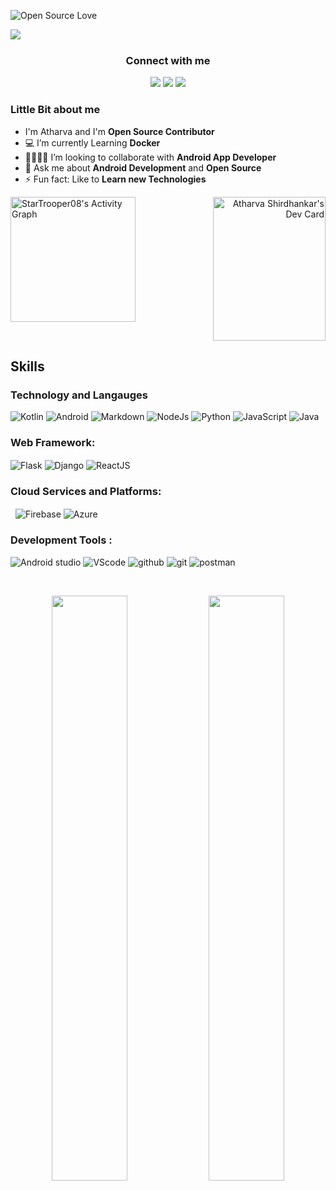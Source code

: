 
![Open Source Love](https://img.shields.io/badge/Open%20%E2%9D%A4%EF%B8%8FSource-blue)



<img align="left" src="https://user-images.githubusercontent.com/72031540/140060483-557b741e-52f6-46da-adee-8ea92c4f542a.png" />
<!--<img align="right" src="https://user-images.githubusercontent.com/72031540/140651509-31d390f0-571c-46c5-840d-6ddc1d9407ee.png" height="200px" width="200px" />-->


<br/>
<h3 align="center">Connect with me</h3>
<p align="center">
<a href="https://twitter.com/_Atharva_08"><img src="https://user-images.githubusercontent.com/72031540/139949353-5b213410-0eb4-4f58-8007-588a42eb7bf8.png"/></a>
<a href="https://dev.to/star_trooper"><img src="https://user-images.githubusercontent.com/72031540/139948913-9d7fe272-804d-4b74-add7-1a7338ddd8c5.png"/></a>
<a href="https://www.linkedin.com/in/atharvashirdhankar"><img src="https://user-images.githubusercontent.com/72031540/139949418-1c6ce3f4-b83f-4ec9-b57d-a892398e7768.png"/></a>
</p>

### Little Bit about me
<ul>
  <li>I'm Atharva and I'm <b>Open Source Contributor</b></li>
  <li> 💻 I’m currently Learning <b>Docker</b> </li>
  <li> 🤜🏻🤛🏻 I’m looking to collaborate with <b>Android App Developer</b></li>
  <li> 💬 Ask me about <b>Android Development</b> and <b>Open Source</b></li>
  <li> ⚡ Fun fact: Like to <b>Learn new Technologies</b></li>
</ul>




<p align="left">
<img align="left" alt="StarTrooper08's Activity Graph" src="https://activity-graph.herokuapp.com/graph?username=StarTrooper08&bg_color=000000&color=68AEFF&line=FFFFFF&point=0C73C8&hide_border=true" height="200px" />
</p>
<p align="right">
<a href="https://app.daily.dev/StarTrooper"><img src="https://api.daily.dev/devcards/f00cee4361ca41e4b283885b79d213e3.png?r=gte" height="230px" width="180px" alt="Atharva Shirdhankar's Dev Card"/></a>
</p>






## Skills 
### Technology and Langauges
<p align="justify">
  <img src="https://user-images.githubusercontent.com/72031540/140291379-a7beff06-d4ea-4b21-b107-0a6891da505b.png" alt="Kotlin"/>
  <img src="https://user-images.githubusercontent.com/72031540/140024958-73ec5d74-beec-4b72-93fd-c84aa0166ebc.png" alt="Android"/>
  <img src="https://user-images.githubusercontent.com/72031540/140028276-8d54d24f-b439-400b-acdf-4af68c72dad5.png" alt="Markdown"/>
  <img src="https://user-images.githubusercontent.com/72031540/140028281-b4758c34-1be1-4d65-8c4d-f1edd1315dd5.png" alt="NodeJs"/>
  <img src="https://user-images.githubusercontent.com/72031540/140028298-14eed942-3fe2-4eaa-9342-e5a605c56ee1.png" alt="Python"/>
  <img src="https://user-images.githubusercontent.com/72031540/140028303-d6858356-1ff3-4e8d-a94c-b1a88e49fee6.png" alt="JavaScript"/>
  <img src="https://user-images.githubusercontent.com/72031540/140031630-d8d61836-9005-4495-94cc-a490da8d66b3.png" alt="Java"/>
</p>

### Web Framework:
<p align="Justify">
  <img align="center" src="https://user-images.githubusercontent.com/72031540/140028273-4f1c0529-5ff4-4216-b572-ae49be3b07d2.png" alt="Flask"/>
  <img align="center" src="https://user-images.githubusercontent.com/72031540/140029366-f30817a0-f9d1-4fd7-8daa-697da0b58993.png" alt="Django"/>
  <img align="center" src="https://user-images.githubusercontent.com/72031540/140028283-66476981-3203-459e-8b2d-68b2c32620fb.png" alt="ReactJS"/>
</p>

### Cloud Services and Platforms:
<p align="justify">
  <img align="center" src="https://user-images.githubusercontent.com/72031540/140028285-c6c24c5c-ba6c-4f4c-b8b8-14ccb3c81cb2.png" alt=""/>
  <img align="center" src="https://user-images.githubusercontent.com/72031540/140028292-212a5cd4-c158-4d0b-b699-d48ca7954f12.png" alt=""/>
  <img align="center" src="https://user-images.githubusercontent.com/72031540/140028279-92f6a25f-d587-446d-ac3b-d1363f7a2ece.png" alt="Firebase"/>
  <img align="center" src="https://user-images.githubusercontent.com/72031540/140028305-b7dda70b-37bf-432d-99b5-dcf1c1872ab4.png" alt="Azure"/>
</p>

### Development Tools :
<p align="justify">
   <img  src="https://user-images.githubusercontent.com/72031540/140028275-17110cfa-71e5-40bf-9c91-2c507d98ba1f.png" alt="Android studio"/>
   <img  src="https://user-images.githubusercontent.com/72031540/140028284-c17034e1-4bbf-4c7d-869e-1bd671f41eef.png" alt="VScode"/>
   <img  src="https://user-images.githubusercontent.com/72031540/140028308-81e6b67c-850a-4634-901a-4b920952b9e9.png" alt="github"/>
   <img  src="https://user-images.githubusercontent.com/72031540/140028311-ffd40e7c-0cb0-4d37-89cd-53cf004f1077.png" alt="git"/>
   <img src="https://user-images.githubusercontent.com/72031540/140028302-b650915f-3bf7-47f3-8f00-398049014417.png" alt="postman"/>

</p>
<br/>

<p align="center">
  <img width="49%" src="https://github-readme-stats.vercel.app/api?username=StarTrooper08&show_icons=true&theme=jolly" />
  <img width="49%" src="https://github-readme-streak-stats.herokuapp.com/?user=StarTrooper08&theme=jolly" />
</p>



